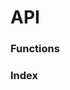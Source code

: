 # API

### Functions

<!-- ```@autodocs -->
<!-- Modules = [MLJ,MLJBase,MLJModels] -->
<!-- ``` -->

### Index

```@index
```
